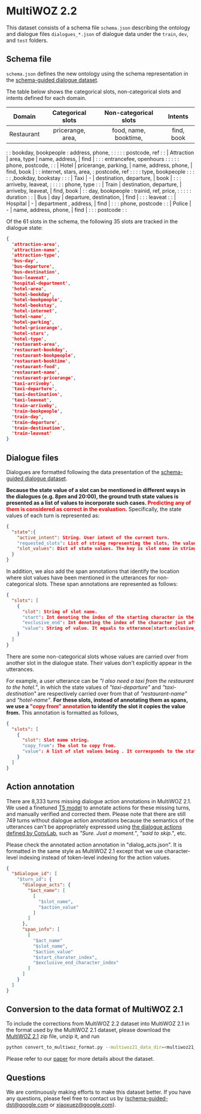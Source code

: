 # MultiWOZ 2.2

This dataset consists of a schema file `schema.json` describing the ontology and
dialogue files `dialogues_*.json` of dialogue data under the `train`, `dev`, and
`test` folders.

## Schema file

`schema.json` defines the new ontology using the schema representation in the
[schema-guided dialogue dataset](https://github.com/google-research-datasets/dstc8-schema-guided-dialogue#scheme-representation]).

The table below shows the categorical slots, non-categorical slots and intents
defined for each domain.

| Domain     | Categorical slots       | Non-categorical slots   | Intents    |
| ---------- | :---------------------: | :---------------------: | :--------: |
| Restaurant | pricerange, area,       | food, name, booktime,   | find, book |
:            : bookday, bookpeople     : address, phone,         :            :
:            :                         : postcode, ref           :            :
| Attraction | area, type              | name, address,          | find       |
:            :                         : entrancefee, openhours  :            :
:            :                         : phone, postcode,        :            :
| Hotel      | pricerange, parking,    | name, address, phone,   | find, book |
:            : internet, stars, area,  : postcode, ref           :            :
:            : type, bookpeople        :                         :            :
:            : ,bookday, bookstay      :                         :            :
| Taxi       | -                       | destination, departure, | book       |
:            :                         : arriveby, leaveat,      :            :
:            :                         : phone, type             :            :
| Train      | destination, departure, | arriveby, leaveat,      | find, book |
:            : day, bookpeople         : trainid, ref, price,    :            :
:            :                         : duration                :            :
| Bus        | day                     | departure, destination, | find       |
:            :                         : leaveat                 :            :
| Hospital   | -                       | department , address,   | find       |
:            :                         : phone, postcode         :            :
| Police     | -                       | name, address, phone,   | find       |
:            :                         : postcode                :            :

Of the 61 slots in the schema, the following 35 slots are tracked in the
dialogue state:

```json
{
  'attraction-area',
  'attraction-name',
  'attraction-type',
  'bus-day',
  'bus-departure',
  'bus-destination',
  'bus-leaveat',
  'hospital-department',
  'hotel-area',
  'hotel-bookday',
  'hotel-bookpeople',
  'hotel-bookstay',
  'hotel-internet',
  'hotel-name',
  'hotel-parking',
  'hotel-pricerange',
  'hotel-stars',
  'hotel-type',
  'restaurant-area',
  'restaurant-bookday',
  'restaurant-bookpeople',
  'restaurant-booktime',
  'restaurant-food',
  'restaurant-name',
  'restaurant-pricerange',
  'taxi-arriveby',
  'taxi-departure',
  'taxi-destination',
  'taxi-leaveat',
  'train-arriveby',
  'train-bookpeople',
  'train-day',
  'train-departure',
  'train-destination',
  'train-leaveat'
}
```

## Dialogue files

Dialogues are formatted following the data presentation of the
[schema-guided dialogue dataset](https://github.com/google-research-datasets/dstc8-schema-guided-dialogue#dialogue-representation).

**Because the state value of a slot can be mentioned in different ways in the
dialogues (e.g. 8pm and 20:00), the ground truth state values is presented as a
list of values to incorporate such cases. <span style="color:red">Predicting any
of them is considered as correct in the evaluation.</span>** Specifically, the
state values of each turn is represented as:

```json
{
  "state":{
    "active_intent": String. User intent of the current turn.
    "requested_slots": List of string representing the slots, the values of which are being requested by the user.
    "slot_values": Dict of state values. The key is slot name in string. The value is a list of values.
  }
}
```

In addition, we also add the span annotations that identify the location where
slot values have been mentioned in the utterances for non-categorical slots.
These span annotations are represented as follows:

```json
{
  "slots": [
    {
      "slot": String of slot name.
      "start": Int denoting the index of the starting character in the utterance corresponding to the slot value.
      "exclusive_end": Int denoting the index of the character just after the last character corresponding to the slot value in the utterance. In python, utterance[start:exclusive_end] gives the slot value.
      "value": String of value. It equals to utterance[start:exclusive_end], where utterance is the current utterance in string.
    }
  ]
}
```

There are some non-categorical slots whose values are carried over from another
slot in the dialogue state. Their values don't explicitly appear in the
utterances.

For example, a user utterance can be *"I also need a taxi from the restaurant to
the hotel."*, in which the state values of *"taxi-departure"* and
*"taxi-destination"* are respectively carried over from that of
*"restaurant-name"* and *"hotel-name"*. **For these slots, instead of annotating
them as spans, we use a <span style="color:red">"copy from" annotation</span> to
identify the slot it copies the value from.** This annotation is formatted as
follows,

```json
{
  "slots": [
    {
      "slot": Slot name string.
      "copy_from": The slot to copy from.
      "value": A list of slot values being . It corresponds to the state values of the "copy_from" slot.
    }
  ]
}
```

## Action annotation

There are 8,333 turns missing dialogue action annotations in MultiWOZ 2.1. We
used a finetuned [T5 model](https://github.com/google-research/text-to-text-transfer-transformer) to annotate actions for these missing turns, and manually
verified and corrected them. Please note that there are still 749
turns without dialogue action annotations because the semantics of the
utterances can't be appropriately expressed using
[the dialogue actions defined by ConvLab](https://github.com/ConvLab/ConvLab/blob/master/data/multiwoz/annotation/Multiwoz%20data%20analysis.md#dialog-act),
such as *"Sure. Just a moment."*, *"said to skip."*, etc.

Please check the annotated action annotation in "dialog_acts.json". It is
formatted in the same style as MultiWOZ 2.1 except that we use character-level
indexing instead of token-level indexing for the action values.

```json
{
  "$dialogue_id": [
    "$turn_id": {
      "dialogue_acts": {
        "$act_name": [
          [
            "$slot_name",
            "$action_value"
          ]
        ]
      },
      "span_info": [
        [
          "$act_name"
          "$slot_name",
          "$action_value"
          "$start_charater_index",
          "$exclusive_end_character_index"
        ]
      ]
    }
  ]
}
```

## Conversion to the data format of MultiWOZ 2.1

To include the corrections from MultiWOZ 2.2 dataset into MultiWOZ 2.1 in the
format used by the MultiWOZ 2.1 dataset, please download the
[MultiWOZ 2.1](https://github.com/budzianowski/multiwoz/blob/master/data/MultiWOZ_2.1.zip)
zip file, unzip it, and run

```bash
python convert_to_multiwoz_format.py --multiwoz21_data_dir=<multiwoz21_data_dir> --output_file=<output json file>
```

Please refer to our
[paper](https://www.aclweb.org/anthology/2020.nlp4convai-1.13.pdf) for more
details about the dataset.

## Questions

We are continuously making efforts to make this dataset better. If you have any
questions, please feel free to contact us by (schema-guided-dst@google.com or
xiaoxuez@google.com).

